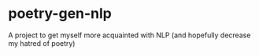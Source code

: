 # poetry-gen-nlp
A project to get myself more acquainted with NLP (and hopefully decrease my hatred of poetry)
